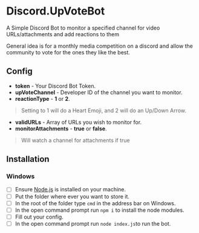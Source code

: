 # Discord.UpVoteBot

A Simple Discord Bot to monitor a  specified channel for video URLs/attachments and add reactions to them

General idea is for a monthly media competition on a discord and allow the community to vote for the ones they like the best.


## Config

 - **token** - Your Discord Bot Token.
 - **upVoteChannel** - Developer ID of the channel you want to monitor.
 - **reactionType** - **1** or **2**.
 >Setting to 1 will do a Heart Emoji, and 2 will do an Up/Down Arrow.
 - **validURLs** - Array of URLs you wish to monitor for.
 - **monitorAttachments** - **true** or **false**.
 >Will watch a channel for attachments if true


## Installation
### Windows

 - [ ] Ensure [Node.js](https://nodejs.org/en/) is installed on your
       machine.
 - [ ] Put the folder where ever you want to store it.
 - [ ] In the root of the folder type `cmd` in the address bar on Windows.
 - [ ] In the open command prompt run `npm i` to install the node modules.
 - [ ] Fill out your config.
 - [ ] In the open command prompt run `node index.js`to run the bot.
